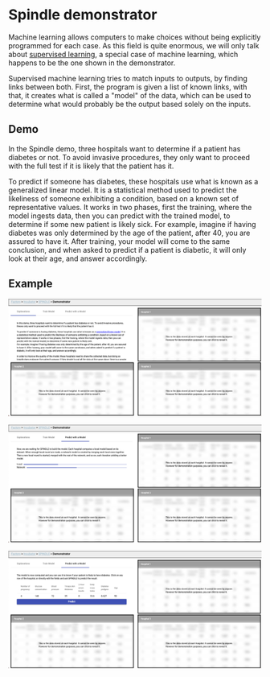 # Spindle demonstrator

Machine learning allows computers to make choices without being explicitly
programmed for each case. As this field is quite enormous, we will only talk
about
<a href="https://en.wikipedia.org/wiki/Supervised_learning">supervised learning</a>,
a special case of machine learning, which happens to be the one shown in
the demonstrator.

Supervised machine learning tries to match inputs to outputs, by finding links
between both. First, the program is given a list of known links, with that, it
creates what is called a "model" of the data, which can be used to determine
what would probably be the output based solely on the inputs.

## Demo

In the Spindle demo,
three hospitals want to determine if a patient has diabetes or
not. To avoid invasive procedures, they only want to proceed with the full
test if it is likely that the patient has it.

To predict if someone has diabetes, these hospitals use what is known as a
generalized linear model. It is a statistical method used to predict the
likeliness of someone exhibiting a condition, based on a known set of
representative values. It works in two phases, first the training, where the
model ingests data, then you can predict with the trained model, to determine if
some new patient is likely sick. For example, imagine if having diabetes was
only determined by the age of the patient, after 40, you are assured to have it.
After training, your model will come to the same conclusion, and when asked to
predict if a patient is diabetic, it will only look at their age, and answer
accordingly.

## Example

![Welcome](./imgs/demo-start.png)

![Calculate](./imgs/demo-calculate.png)

![Predict](./imgs/demo-predict.png)